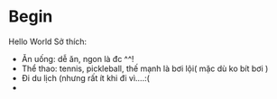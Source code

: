 # Begin
Hello World
Sở thích:
  - Ăn uống: dễ ăn, ngon là đc ^^!
  - Thể thao: tennis, pickleball, thế mạnh là bơi lội( mặc dù ko bít bơi )
  - Đi du lịch (nhưng rất ít khi đi vì....:(
  - 
